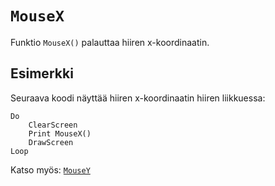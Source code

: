 `MouseX`
==========

Funktio `MouseX()` palauttaa hiiren x-koordinaatin.

Esimerkki
----------

Seuraava koodi näyttää hiiren x-koordinaatin hiiren liikkuessa:

    Do
        ClearScreen
        Print MouseX()
        DrawScreen
    Loop
    
Katso myös: [`MouseY`](manual:mousey)